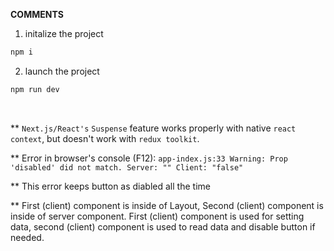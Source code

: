 **COMMENTS**

1. initalize the project

```sh
npm i
```

2. launch the project

```sh
npm run dev
```

<br/>

\*\* `Next.js/React's` `Suspense` feature works properly with native `react context`, but doesn't work with `redux toolkit`.

\*\* Error in browser's console (F12): `app-index.js:33 Warning: Prop 'disabled' did not match. Server: "" Client: "false"`

\*\* This error keeps button as diabled all the time

\*\* First (client) component is inside of Layout, Second (client) component is inside of server component. First (client) component is used for setting data, second (client) component is used to read data and disable button if needed.
